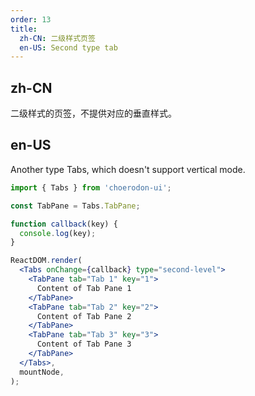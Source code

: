 ```yaml
---
order: 13
title:
  zh-CN: 二级样式页签
  en-US: Second type tab
---
```


## zh-CN

二级样式的页签，不提供对应的垂直样式。

## en-US

Another type Tabs, which doesn't support vertical mode.

```jsx
import { Tabs } from 'choerodon-ui';

const TabPane = Tabs.TabPane;

function callback(key) {
  console.log(key);
}

ReactDOM.render(
  <Tabs onChange={callback} type="second-level">
    <TabPane tab="Tab 1" key="1">
      Content of Tab Pane 1
    </TabPane>
    <TabPane tab="Tab 2" key="2">
      Content of Tab Pane 2
    </TabPane>
    <TabPane tab="Tab 3" key="3">
      Content of Tab Pane 3
    </TabPane>
  </Tabs>,
  mountNode,
);
```
